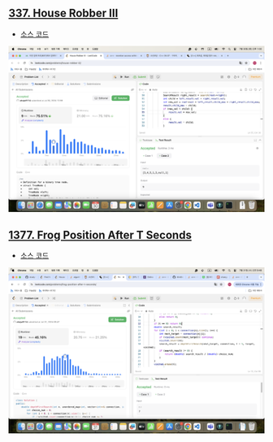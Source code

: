 ## [337. House Robber III](https://leetcode.com/problems/house-robber-iii/description/)

- [소스 코드](./337.cpp)

<img src="./337.png" />
<br />

## [1377. Frog Position After T Seconds](https://leetcode.com/problems/frog-position-after-t-seconds/description/)

- [소스 코드](./1377.cpp)

<img src="./1377.png" />
